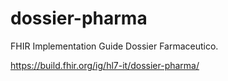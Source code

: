 # dossier-pharma
FHIR Implementation Guide Dossier Farmaceutico.

https://build.fhir.org/ig/hl7-it/dossier-pharma/
